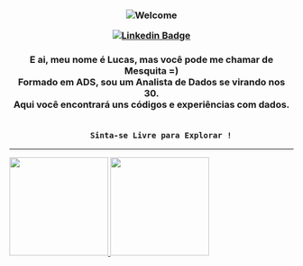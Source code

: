 <h3 align="center">
    
![Welcome](https://i.imgur.com/z76ZU4M.gif)    
<!--[![Facebook Badge](https://img.shields.io/badge/Facebook-1877F2?style=for-the-badge&logo=facebook&logoColor=white)](https://www.facebook.com/SuavementeLucas/) -->
<!--[![Instagram Badge](https://img.shields.io/badge/Instagram-E4405F?style=for-the-badge&logo=instagram&logoColor=white)](https://www.instagram.com/Antar4s/) -->
[![Linkedin Badge](https://img.shields.io/badge/LinkedIn-0077B5?style=for-the-badge&logo=linkedin&logoColor=white)](https://www.linkedin.com/in/tonsatomicos/)
<!--[![BI Badge](https://img.shields.io/badge/Portfólio_BI-yellow?style=for-the-badge&logo=powerbi&logoColor=white)](https://bit.ly/3NtTKMH)
<!--[![Twitter Badge](https://img.shields.io/badge/Twitter-1DA1F2?style=for-the-badge&logo=twitter&logoColor=white)](https://twitter.com/Antar4s) -->
</h3>

<h3 align="center">
E ai, meu nome é Lucas, mas você pode me chamar de Mesquita =)<br>
Formado em ADS, sou um Analista de Dados se virando nos 30.<br>
Aqui você encontrará uns códigos e experiências com dados.<br> <br>
    
        Sinta-se Livre para Explorar !
</h3>

<hr>

<div>
<a href="https://github.com/tonsatomicos">
<img height="175em" src="https://github-readme-stats.vercel.app/api?username=tonsatomicos&show_icons=true&theme=synthwave" />
<img height="175em" src="https://github-readme-stats.vercel.app/api/top-langs/?username=tonsatomicos&langs_count=5&theme=synthwave&count_private=true&hide=html" /> 
</div>
